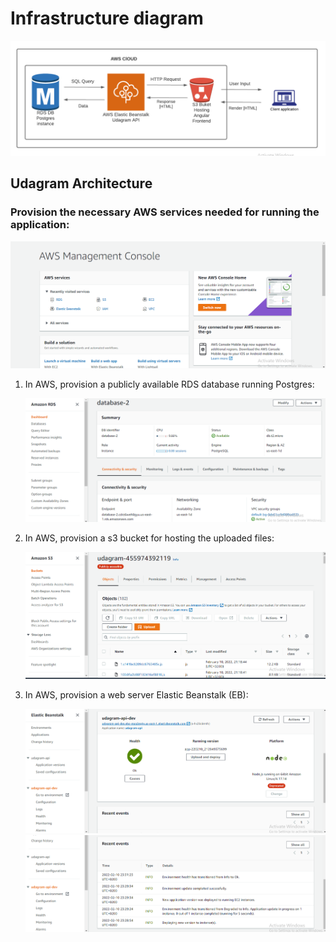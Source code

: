# Infrastructure diagram

   ![Udagram Architecture](ScreenShots/Udagram-Architecture.png)

## Udagram Architecture

### Provision the necessary AWS services needed for running the application:


   ![AWS CONSOLE](ScreenShots/AWS-CONSOLE.png)

1. In AWS, provision a publicly available RDS database running Postgres:


   ![Relational Database Service](ScreenShots/RDS.png)


2. In AWS, provision a s3 bucket for hosting the uploaded files:


   ![Simple Storage Services](ScreenShots/S3-1.png)


3. In AWS, provision a web server Elastic Beanstalk (EB):


   ![Elastic Beanstalk](ScreenShots/EB1.png)
   ![Elastic Beanstalk](ScreenShots/EB2.png)